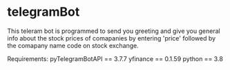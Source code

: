 # telegramBot
This teleram bot is programmed to send you greeting and give you general info about the stock prices of comapanies by entering 'price<space>' followed by the comapany name code on stock exchange.

Requirements:
pyTelegramBotAPI == 3.7.7
yfinance == 0.1.59
python == 3.8

